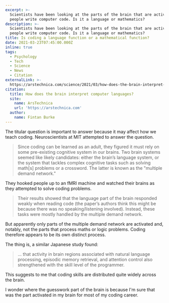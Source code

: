 ```yaml
---
excerpt: >-
  Scientists have been looking at the parts of the brain that are activated when
  people write computer code. Is it a language or mathematics?
description: >-
  Scientists have been looking at the parts of the brain that are activated when
  people write computer code. Is it a language or mathematics?
title: Is coding a language function or a mathematical function?
date: 2021-03-23T07:45:00.000Z
inline: true
tags:
  - Psychology
  - Tech
  - Science
  - News
  - Citation
externalLink: >-
  https://arstechnica.com/science/2021/03/how-does-the-brain-interpret-computer-languages/
citation:
  title: How does the brain interpret computer languages?
  site:
    name: ArsTechnica
    url: 'https://arstechnica.com'
  author:
    name: Fintan Burke
---
```

The titular question is important to answer because it may affect how we teach coding. Neuroscientists at MIT attempted to answer the question.

> Since coding can be learned as an adult, they figured it must rely on some pre-existing cognitive system in our brains. Two brain systems seemed like likely candidates: either the brain’s language system, or the system that tackles complex cognitive tasks such as solving math[s] problems or a crossword. The latter is known as the "multiple demand network."

They hooked people up to an fMRI machine and watched their brains as they attempted to solve coding problems.

> Their results showed that the language part of the brain responded weakly when reading code (the paper’s authors think this might be because there was no speaking/listening involved). Instead, these tasks were mostly handled by the multiple demand network.

But apparently only parts of the multiple demand network are activated and, notably, not the parts that process maths or logic problems. Coding therefore appears to be its own distinct process.

The thing is, a similar Japanese study found:

> … that activity in brain regions associated with natural language processing, episodic memory retrieval, and attention control also strengthened with the skill level of the programmer.

This suggests to me that coding skills are distributed quite widely across the brain.

I wonder where the guesswork part of the brain is because I'm sure that was the part activated in my brain for most of my coding career.



